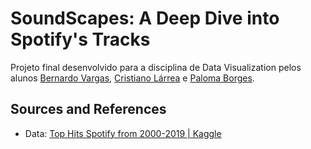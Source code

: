 # SoundScapes: A Deep Dive into Spotify's Tracks

Projeto final desenvolvido para a disciplina de Data Visualization pelos alunos [Bernardo Vargas](https://github.com/bernardovma), [Cristiano Lárrea](https://github.com/cristianolarrea) e [Paloma Borges](https://github.com/palomavb).

## Sources and References
- Data: [Top Hits Spotify from 2000-2019 | Kaggle](https://www.kaggle.com/datasets/paradisejoy/top-hits-spotify-from-20002019)